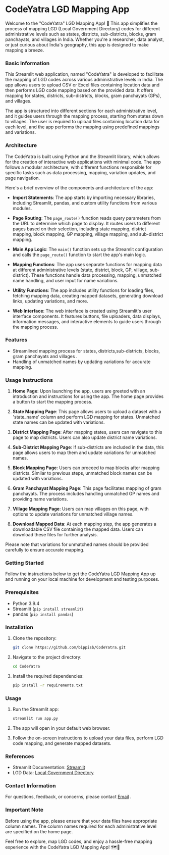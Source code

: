 # CodeYatra LGD Mapping App

Welcome to the "CodeYatra" LGD Mapping App! 🌟 This app simplifies the process of mapping LGD (Local Government Directory) codes for different administrative levels such as states, districts, sub-districts, blocks, gram panchayats, and villages in India. Whether you're a researcher, data analyst, or just curious about India's geography, this app is designed to make mapping a breeze.

### Basic Information

This Streamlit web application, named "CodeYatra" is developed to facilitate the mapping of LGD codes across various administrative levels in India. The app allows users to upload CSV or Excel files containing location data and then performs LGD code mapping based on the provided data. It offers mapping for states, districts, sub-districts, blocks, gram panchayats (GPs), and villages.

The app is structured into different sections for each administrative level, and it guides users through the mapping process, starting from states down to villages. The user is required to upload files containing location data for each level, and the app performs the mapping using predefined mappings and variations.

### Architecture

The CodeYatra is built using Python and the Streamlit library, which allows for the creation of interactive web applications with minimal code. The app follows a modular architecture, with different functions responsible for specific tasks such as data processing, mapping, variation updates, and page navigation.

Here's a brief overview of the components and architecture of the app:

- **Import Statements**: The app starts by importing necessary libraries, including Streamlit, pandas, and custom utility functions from various modules.

- **Page Routing**: The `page_route()` function reads query parameters from the URL to determine which page to display. It routes users to different pages based on their selection, including state mapping, district mapping, block mapping, GP mapping, village mapping, and sub-district mapping.

- **Main App Logic**: The `main()` function sets up the Streamlit configuration and calls the `page_route()` function to start the app's main logic.

- **Mapping Functions**: The app uses separate functions for mapping data at different administrative levels (state, district, block, GP, village, sub-district). These functions handle data processing, mapping, unmatched name handling, and user input for name variations.

- **Utility Functions**: The app includes utility functions for loading files, fetching mapping data, creating mapped datasets, generating download links, updating variations, and more.

- **Web Interface**: The web interface is created using Streamlit's user interface components. It features buttons, file uploaders, data displays, information messages, and interactive elements to guide users through the mapping process.


### Features

- Streamlined mapping process for states, districts,sub-districts, blocks, gram panchayats and villages .
- Handling of unmatched names by updating variations for accurate mapping.

### Usage Instructions

1. **Home Page**: Upon launching the app, users are greeted with an introduction and instructions for using the app. The home page provides a button to start the mapping process.

2. **State Mapping Page**: This page allows users to upload a dataset with a 'state_name' column and perform LGD mapping for states. Unmatched state names can be updated with variations.

3. **District Mapping Page**: After mapping states, users can navigate to this page to map districts. Users can also update district name variations.
4. **Sub-District Mapping Page**: If sub-districts are included in the data, this page allows users to map them and update variations for unmatched names.

5. **Block Mapping Page**: Users can proceed to map blocks after mapping districts. Similar to previous steps, unmatched block names can be updated with variations.

6. **Gram Panchayat Mapping Page**: This page facilitates mapping of gram panchayats. The process includes handling unmatched GP names and providing name variations.

7. **Village Mapping Page**: Users can map villages on this page, with options to update variations for unmatched village names.

8. **Download Mapped Data**: At each mapping step, the app generates a downloadable CSV file containing the mapped data. Users can download these files for further analysis.

Please note that variations for unmatched names should be provided carefully to ensure accurate mapping.


### Getting Started

Follow the instructions below to get the CodeYatra LGD Mapping App up and running on your local machine for development and testing purposes.

### Prerequisites

- Python 3.9.4
- Streamlit (`pip install streamlit`)
- pandas (`pip install pandas`)

### Installation

1. Clone the repository:

   ```bash
   git clone https://github.com/bippisb/CodeYatra.git
   ```

2. Navigate to the project directory:

   ```bash
   cd CodeYatra
   ```

3. Install the required dependencies:

   ```bash
   pip install -r requirements.txt
   ```

### Usage

1. Run the Streamlit app:

   ```bash
   streamlit run app.py
   ```

2. The app will open in your default web browser.

3. Follow the on-screen instructions to upload your data files, perform LGD code mapping, and generate mapped datasets.




### References

- Streamlit Documentation: [Streamlit](https://streamlit.io/)
- LGD Data: [Local Government Directory](https://lgdirectory.gov.in/)

### Contact Information

For questions, feedback, or concerns, please contact [Email](saurabh_harak@isb.edu) .

### Important Note

Before using the app, please ensure that your data files have appropriate column names. The column names required for each administrative level are specified on the home page.

Feel free to explore, map LGD codes, and enjoy a hassle-free mapping experience with the CodeYatra LGD Mapping App! 🗺️🚀








